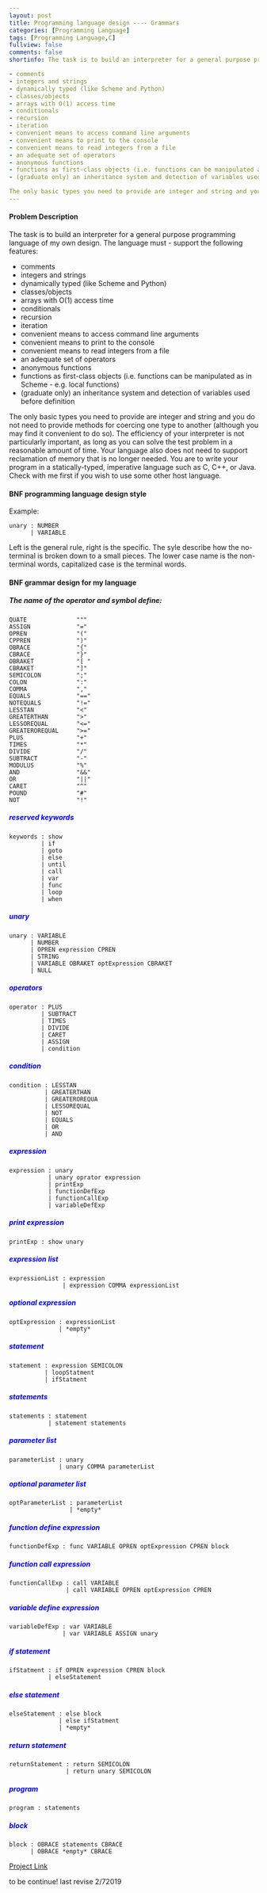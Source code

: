 ```yaml
---
layout: post
title: Programming language design ---- Grammars
categories: [Programming Language]
tags: [Programming Language,C]
fullview: false
comments: false
shortinfo: The task is to build an interpreter for a general purpose programming language of my own design. The language must - support the following features:

- comments
- integers and strings
- dynamically typed (like Scheme and Python)
- classes/objects
- arrays with O(1) access time
- conditionals
- recursion
- iteration
- convenient means to access command line arguments
- convenient means to print to the console
- convenient means to read integers from a file
- an adequate set of operators
- anonymous functions
- functions as first-class objects (i.e. functions can be manipulated as in Scheme - e.g. local functions)
- (graduate only) an inheritance system and detection of variables used before definition

The only basic types you need to provide are integer and string and you do not need to provide methods for coercing one type to another (although you may find it convenient to do so). The efficiency of your interpreter is not particularly important, as long as you can solve the test problem in a reasonable amount of time. Your language also does not need to support reclamation of memory that is no longer needed. You are to write your program in a statically-typed, imperative language such as C, C++, or Java. Check with me first if you wish to use some other host language.
---
```

#### Problem Description
The task is to build an interpreter for a general purpose programming language of my own design. The language must - support the following features:

- comments
- integers and strings
- dynamically typed (like Scheme and Python)
- classes/objects
- arrays with O(1) access time
- conditionals
- recursion
- iteration
- convenient means to access command line arguments
- convenient means to print to the console
- convenient means to read integers from a file
- an adequate set of operators
- anonymous functions
- functions as first-class objects (i.e. functions can be manipulated as in Scheme - e.g. local functions)
- (graduate only) an inheritance system and detection of variables used before definition

The only basic types you need to provide are integer and string and you do not need to provide methods for coercing one type to another (although you may find it convenient to do so). The efficiency of your interpreter is not particularly important, as long as you can solve the test problem in a reasonable amount of time. Your language also does not need to support reclamation of memory that is no longer needed. You are to write your program in a statically-typed, imperative language such as C, C++, or Java. Check with me first if you wish to use some other host language.

#### BNF programming language design style
Example:
```
unary : NUMBER
      | VARIABLE
```
Left is the general rule, right is the specific. The syle describe how the no-terminal is broken down to a small pieces.
The lower case name is the non-terminal words, capitalized case is the terminal words.
#### BNF grammar design for my language

##### The name of the operator and symbol define:
```
QUATE              """
ASSIGN             "="
OPREN              "("
CPPREN             ")"
OBRACE             "{"
CBRACE             "}"
OBRAKET            "[ "  
CBRAKET            "]"
SEMICOLON          ";"
COLON              ":"
COMMA              ","
EQUALS             "=="
NOTEQUALS          "!="
LESSTAN            "<"
GREATERTHAN        ">"
LESSOREQUAL        "<="
GREATEROREQUAL     ">="
PLUS               "+"
TIMES              "*"
DIVIDE             "/"
SUBTRACT           "-"
MODULUS            "%"
AND                "&&"
OR                 "||"
CARET              "^"
POUND              "#"
NOT                "!"
```
##### <span style="color:blue">reserved keywords</span>
```
keywords : show
         | if
         | goto
         | else
         | until
         | call
         | var
         | func
         | loop
         | when
```
##### <span style="color:blue">unary</span>
```
unary : VARIABLE
      | NUMBER
      | OPREN expression CPREN
      | STRING
      | VARIABLE OBRAKET optExpression CBRAKET
      | NULL
```
##### <span style="color:blue">operators</span>
```
operator : PLUS
         | SUBTRACT
         | TIMES
         | DIVIDE
         | CARET
         | ASSIGN
         | condition
```
##### <span style="color:blue">condition</span>
```
condition : LESSTAN
          | GREATERTHAN
          | GREATEROREQUA
          | LESSOREQUAL
          | NOT
          | EQUALS
          | OR
          | AND
```
##### <span style="color:blue">expression</span>
```
expression : unary
           | unary oprator expression
           | printExp
           | functionDefExp
           | functionCallExp
           | variableDefExp
```
##### <span style="color:blue">print expression</span>
```
printExp : show unary 					 
```
##### <span style="color:blue">expression list</span>
```
expressionList : expression
               | expression COMMA expressionList
```
##### <span style="color:blue">optional expression</span>
```
optExpression : expressionList
              | *empty*
```
##### <span style="color:blue">statement</span>
```
statement : expression SEMICOLON
          | loopStatment
          | ifStatment
```
##### <span style="color:blue">statements</span>
```
statements : statement
           | statement statements
```
##### <span style="color:blue">parameter list</span>
```
parameterList : unary
              | unary COMMA parameterList
```
##### <span style="color:blue">optional parameter list</span>
```
optParameterList : parameterList
                 | *empty*
```
##### <span style="color:blue">function define expression</span>
```
functionDefExp : func VARIABLE OPREN optExpression CPREN block
```
##### <span style="color:blue">function call expression</span>
```
functionCallExp : call VARIABLE
                | call VARIABLE OPREN optExpression CPREN
```
##### <span style="color:blue">variable define expression</span>
```
variableDefExp : var VARIABLE
               | var VARIABLE ASSIGN unary
```
##### <span style="color:blue">if statement</span>
```
ifStatment : if OPREN expression CPREN block
           | elseStatement
```
##### <span style="color:blue">else statement</span>
```
elseStatement : else block
              | else ifStatment
              | *empty*
```
##### <span style="color:blue">return statement</span>
```
returnStatement : return SEMICOLON
                | return unary SEMICOLON
```
##### <span style="color:blue">program</span>
```
program : statements
```
##### <span style="color:blue">block</span>
```
block : OBRACE statements CBRACE
      | OBRACE *empty* CBRACE
```
[Project Link](https://github.com/scao7/cs403)

to be continue! last revise 2/72019
